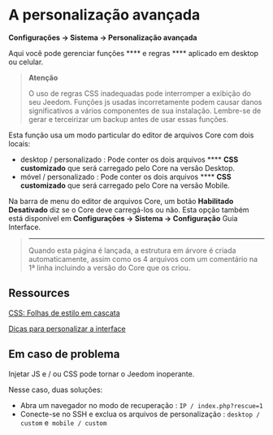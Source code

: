 # A personalização avançada
**Configurações → Sistema → Personalização avançada**

Aqui você pode gerenciar funções **** e regras **** aplicado em desktop ou celular.

> **Atenção**
>
> O uso de regras CSS inadequadas pode interromper a exibição do seu Jeedom. Funções js usadas incorretamente podem causar danos significativos a vários componentes de sua instalação. Lembre-se de gerar e terceirizar um backup antes de usar essas funções.

Esta função usa um modo particular do editor de arquivos Core com dois locais:

- desktop / personalizado : Pode conter os dois arquivos ****  **CSS customizado** que será carregado pelo Core na versão Desktop.
- móvel / personalizado : Pode conter os dois arquivos ****  **CSS customizado** que será carregado pelo Core na versão Mobile.

Na barra de menu do editor de arquivos Core, um botão **Habilitado**  **Desativado** diz se o Core deve carregá-los ou não. Esta opção também está disponível em **Configurações → Sistema → Configuração** Guia Interface.

> ****
>
> Quando esta página é lançada, a estrutura em árvore é criada automaticamente, assim como os 4 arquivos com um comentário na 1ª linha incluindo a versão do Core que os criou.

## Ressources

[CSS: Folhas de estilo em cascata](https://developer.mozilla.org/en-US/docs/Web/CSS)

[](https://developer.mozilla.org/en-US/docs/Web/JavaScript)

[Dicas para personalizar a interface](https://kiboost.github.io/jeedom_docs/jeedomV4Tips/Interface/)

## Em caso de problema

Injetar JS e / ou CSS pode tornar o Jeedom inoperante.

Nesse caso, duas soluções:

- Abra um navegador no modo de recuperação : `IP / index.php?rescue=1`
- Conecte-se no SSH e exclua os arquivos de personalização : `desktop / custom` e` mobile / custom`


